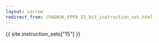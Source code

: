 ```yaml
---
layout: narrow
redirect_from: /PADAUK_FPPA_15_bit_instruction_set.html
---
```


<div class="instruction-set" markdown="0">
  {{ site.instruction_sets["15"] }}
</div>
